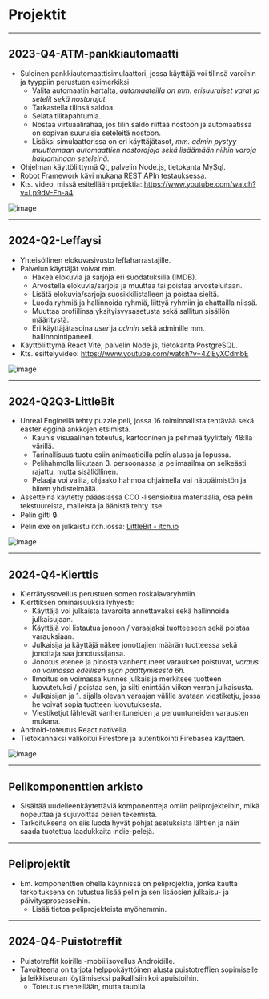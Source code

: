 # Projektit

----------------------------------------------------------

## 2023-Q4-ATM-pankkiautomaatti

- Suloinen pankkiautomaattisimulaattori, jossa käyttäjä voi tilinsä varoihin ja tyyppiin perustuen esimerkiksi
  - Valita automaatin kartalta, _automaateilla on mm. erisuuruiset varat ja setelit sekä nostorajat._
  - Tarkastella tilinsä saldoa.
  - Selata tilitapahtumia.
  - Nostaa virtuaalirahaa, jos tilin saldo riittää nostoon ja automaatissa on sopivan suuruisia seteleitä nostoon.
  - Lisäksi simulaattorissa on eri käyttäjätasot, _mm. admin pystyy muuttamaan automaattien nostorajoja sekä lisäämään niihin varoja haluaminaan seteleinä._
- Ohjelman käyttöliittymä Qt, palvelin Node.js, tietokanta MySql. 
- Robot Framework kävi mukana REST APIn testauksessa.
- Kts. video, missä esitellään projektia: https://www.youtube.com/watch?v=Lp9dV-Fh-a4

![image](https://github.com/user-attachments/assets/da5c2eaa-752d-4dc4-aa3b-17fec4c88d0a)

----------------------------------------------------------

## 2024-Q2-Leffaysi

- Yhteisöllinen elokuvasivusto leffaharrastajille.
- Palvelun käyttäjät voivat mm.
  - Hakea elokuvia ja sarjoja eri suodatuksilla (IMDB).
  - Arvostella elokuvia/sarjoja ja muuttaa tai poistaa arvosteluitaan.
  - Lisätä elokuvia/sarjoja suosikkilistalleen ja poistaa sieltä.
  - Luoda ryhmiä ja hallinnoida ryhmiä, liittyä ryhmiin ja chattailla niissä.
  - Muuttaa profiilinsa yksityisyysasetusta sekä sallitun sisällön määritystä.
  - Eri käyttäjätasoina _user_ ja _admin_ sekä adminille mm. hallinnointipaneeli. 
- Käyttöliittymä React Vite, palvelin Node.js, tietokanta PostgreSQL.
- Kts. esittelyvideo: https://www.youtube.com/watch?v=4ZlEyXCdmbE

![image](https://github.com/user-attachments/assets/d01533ca-132c-442d-9994-53e61c24b298)

----------------------------------------------------------

## 2024-Q2Q3-LittleBit

- Unreal Enginellä tehty puzzle peli, jossa 16 toiminnallista tehtävää sekä easter egginä ankkojen etsimistä.
  - Kaunis visuaalinen toteutus, kartooninen ja pehmeä tyylittely 48:lla värillä.
  - Tarinallisuus tuotu esiin animaatioilla pelin alussa ja lopussa.
  - Pelihahmolla liikutaan 3. persoonassa ja pelimaailma on selkeästi rajattu, mutta sisällöllinen.
  - Pelaaja voi valita, ohjaako hahmoa ohjaimella vai näppäimistön ja hiiren yhdistelmällä.
- Assetteina käytetty pääasiassa CC0 -lisensioitua materiaalia, osa pelin tekstuureista, malleista ja äänistä tehty itse.
- Pelin gitti &#x1F512;.
- Pelin exe on julkaistu itch.iossa: [LittleBit - itch.io](https://lejdi.itch.io/littlebit)

![image](https://github.com/user-attachments/assets/3d5d6de8-a6d5-4771-a928-95876df9430e)

----------------------------------------------------------

## 2024-Q4-Kierttis

- Kierrätyssovellus perustuen somen roskalavaryhmiin. 
- Kierttiksen ominaisuuksia lyhyesti:
  - Käyttäjä voi julkaista tavaroita annettavaksi sekä hallinnoida julkaisujaan.
  - Käyttäjä voi listautua jonoon / varaajaksi tuotteeseen sekä poistaa varauksiaan.
  - Julkaisija ja käyttäjä näkee jonottajien määrän tuotteessa sekä jonottaja saa jonotussijansa.
  - Jonotus etenee ja pinosta vanhentuneet varaukset poistuvat, _varaus on voimassa edellisen sijan päättymisestä 6h._
  - Ilmoitus on voimassa kunnes julkaisija merkitsee tuotteen luovutetuksi / poistaa sen, ja silti enintään viikon verran julkaisusta.
  - Julkaisijan ja 1. sijalla olevan varaajan välille avataan viestiketju, jossa he voivat sopia tuotteen luovutuksesta.
  - Viestiketjut lähtevät vanhentuneiden ja peruuntuneiden varausten mukana.
- Android-toteutus React nativella.
- Tietokannaksi valikoitui Firestore ja autentikointi Firebasea käyttäen.

![image](https://github.com/user-attachments/assets/b946a7b9-d583-492f-bef7-a0a57bccacd0)

----------------------------------------------------------

## Pelikomponenttien arkisto

- Sisältää uudelleenkäytettäviä komponentteja omiin peliprojekteihin, mikä nopeuttaa ja sujuvoittaa pelien tekemistä.
- Tarkoituksena on siis luoda hyvät pohjat asetuksista lähtien ja näin saada tuotettua laadukkaita indie-pelejä.

----------------------------------------------------------

## Peliprojektit

- Em. komponenttien ohella käynnissä on peliprojektia, jonka kautta tarkoituksena on tutustua lisää pelin ja sen lisäosien julkaisu- ja päivitysprosesseihin.
  - Lisää tietoa peliprojekteista myöhemmin.

----------------------------------------------------------

## 2024-Q4-Puistotreffit

- Puistotreffit koirille -mobiilisovellus Androidille.
- Tavoitteena on tarjota helppokäyttöinen alusta puistotreffien sopimiselle ja leikkiseuran löytämiseksi paikallisiin koirapuistoihin.
  - Toteutus meneillään, mutta tauolla
    
